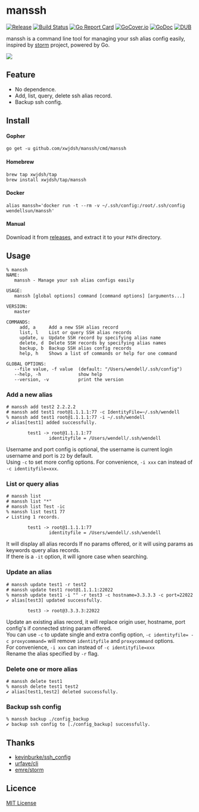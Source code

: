 # manssh

[![Release](https://img.shields.io/github/release/xwjdsh/manssh.svg?style=flat-square)](https://github.com/xwjdsh/manssh/releases/latest)
[![Build Status](https://travis-ci.org/xwjdsh/manssh.svg?branch=master)](https://travis-ci.org/xwjdsh/manssh)
[![Go Report Card](https://goreportcard.com/badge/github.com/xwjdsh/manssh)](https://goreportcard.com/report/github.com/xwjdsh/manssh)
[![GoCover.io](https://img.shields.io/badge/gocover.io-89.0%25-green.svg)](https://gocover.io/github.com/xwjdsh/manssh)
[![GoDoc](https://godoc.org/github.com/xwjdsh/manssh?status.svg)](https://godoc.org/github.com/xwjdsh/manssh)
[![DUB](https://img.shields.io/dub/l/vibe-d.svg)](https://github.com/xwjdsh/manssh/blob/master/LICENSE)

manssh is a command line tool for managing your ssh alias config easily, inspired by [storm](https://github.com/emre/storm) project, powered by Go.

![](https://raw.githubusercontent.com/xwjdsh/manssh/master/screenshot/manssh.gif)

## Feature

* No dependence.
* Add, list, query, delete ssh alias record.
* Backup ssh config.


## Install

#### Gopher
```shell
go get -u github.com/xwjdsh/manssh/cmd/manssh
```

#### Homebrew
```shell
brew tap xwjdsh/tap
brew install xwjdsh/tap/manssh
```

#### Docker
```shell
alias manssh='docker run -t --rm -v ~/.ssh/config:/root/.ssh/config wendellsun/manssh'
```

#### Manual
Download it from [releases](https://github.com/xwjdsh/manssh/releases), and extract it to your `PATH` directory.

## Usage
```text
% manssh
NAME:
   manssh - Manage your ssh alias configs easily

USAGE:
   manssh [global options] command [command options] [arguments...]

VERSION:
   master

COMMANDS:
     add, a     Add a new SSH alias record
     list, l    List or query SSH alias records
     update, u  Update SSH record by specifying alias name
     delete, d  Delete SSH records by specifying alias names
     backup, b  Backup SSH alias config records
     help, h    Shows a list of commands or help for one command

GLOBAL OPTIONS:
   --file value, -f value  (default: "/Users/wendell/.ssh/config")
   --help, -h              show help
   --version, -v           print the version
```

### Add a new alias
```shell
# manssh add test2 2.2.2.2
# manssh add test1 root@1.1.1.1:77 -c IdentityFile=~/.ssh/wendell
% manssh add test1 root@1.1.1.1:77 -i ~/.ssh/wendell
✔ alias[test1] added successfully.

        test1 -> root@1.1.1.1:77
                identityfile = /Users/wendell/.ssh/wendell
```
Username and port config is optional, the username is current login username and port is `22` by default.<br/>
Using `-c` to set more config options. For convenience, `-i xxx` can instead of `-c identityfile=xxx`.

### List or query alias
```shell
# manssh list
# manssh list "*"
# manssh list Test -ic
% manssh list test1 77
✔ Listing 1 records.

        test1 -> root@1.1.1.1:77
                identityfile = /Users/wendell/.ssh/wendell
```
It will display all alias records If no params offered, or it will using params as keywords query alias records.<br/>
If there is a `-it` option, it will ignore case when searching.

### Update an alias
```shell
# manssh update test1 -r test2
# manssh update test1 root@1.1.1.1:22022
% manssh update test1 -i "" -r test3 -c hostname=3.3.3.3 -c port=22022
✔ alias[test3] updated successfully.

        test3 -> root@3.3.3.3:22022
```
Update an existing alias record, it will replace origin user, hostname, port config's if connected string param offered.<br/>
You can use `-c` to update single and extra config option, `-c identityfile= -c proxycommand=` will remove `identityfile` and `proxycommand` options. <br/>
For convenience, `-i xxx` can instead of `-c identityfile=xxx`<br/>
Rename the alias specified by `-r` flag.

### Delete one or more alias
```shell
# manssh delete test1
% manssh delete test1 test2
✔ alias[test1,test2] deleted successfully.
```

### Backup ssh config
```
% manssh backup ./config_backup
✔ backup ssh config to [./config_backup] successfully.
```

## Thanks
* [kevinburke/ssh_config](https://github.com/kevinburke/ssh_config)
* [urfave/cli](https://github.com/urfave/cli)
* [emre/storm](https://github.com/emre/storm)

## Licence
[MIT License](https://github.com/xwjdsh/manssh/blob/master/LICENSE)
